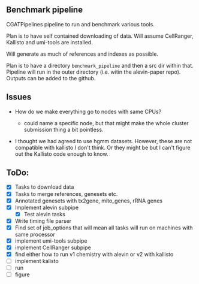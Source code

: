 Benchmark pipeline
------------------

CGATPipelines pipeline to run and benchmark various tools.

Plan is to have self contained downloading of data.
Will assume CellRanger, Kallisto and umi-tools are installed.

Will generate as much of references and indexes as possible.

Plan is to have a directory `benchmark_pipeline` and then a src dir within that.
Pipeline will run in the outer directory (i.e. witin the alevin-paper repo). Outputs
can be added to the github.


Issues
------

* How do we make everything go to nodes with same CPUs?
   - could name a specific node, but that might make the whole cluster submission thing
     a bit pointless.
     
* I thought we had agreed to use hgmm datasets. However, these are not compatible with
  kallisto I don't think. Or they might be but I can't figure out the Kallisto code
  enough to know.


ToDo:
------

- [X] Tasks to download data
- [X] Tasks to merge references, genesets etc.
- [X] Annotated genesets with tx2gene, mito_genes, rRNA genes
- [X] Implement alevin subpipe
   - [X] Test alevin tasks
- [X] Write timing file parser
- [X] Find set of job_options that will mean all tasks will run on machines with
     same processor
- [X] implement umi-tools subpipe
- [X] implement CellRanger subpipe
- [X] find either how to run v1 chemistry with alevin or v2 with kallisto
- [ ] implement kalisto
- [ ] run
- [ ] figure
